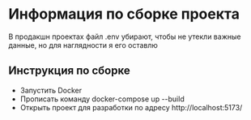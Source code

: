 # Информация по сборке проекта

В продакшн проектах файл .env убирают, чтобы не утекли важные данные, но для наглядности я его оставлю

## Инструкция по сборке

- Запустить Docker
- Прописать команду docker-compose up --build
- Открыть проект для разработки по адресу http://localhost:5173/